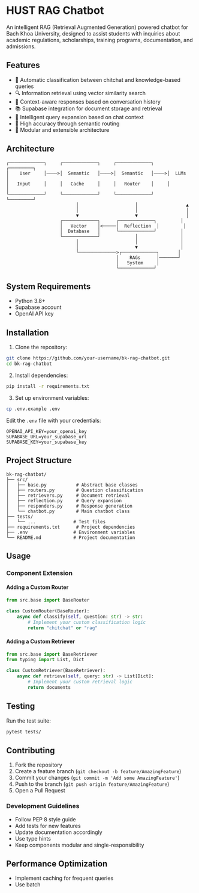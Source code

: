 # HUST RAG Chatbot

An intelligent RAG (Retrieval Augmented Generation) powered chatbot for Bach Khoa University, designed to assist students with inquiries about academic regulations, scholarships, training programs, documentation, and admissions.

## Features

- 🤖 Automatic classification between chitchat and knowledge-based queries
- 🔍 Information retrieval using vector similarity search
- 💭 Context-aware responses based on conversation history
- 📚 Supabase integration for document storage and retrieval
- 🔄 Intelligent query expansion based on chat context
- 🎯 High accuracy through semantic routing
- 🚀 Modular and extensible architecture

## Architecture

```
┌─────────────┐     ┌─────────────┐     ┌─────────────┐     ┌─────────┐
│    User     │────>│  Semantic   │────>│  Semantic   │────>│  LLMs   │
│   Input     │     │   Cache     │     │   Router    │     │         │
└─────────────┘     └─────────────┘     └─────────────┘     └─────────┘
                          │                     │                  ▲
                          │                     │                  │
                          ▼                     ▼                  │
                    ┌─────────────┐      ┌─────────────┐         │
                    │   Vector    │<─────│  Reflection  │         │
                    │  Database   │      └─────────────┘         │
                    └─────────────┘             │                │
                          │                     │                │
                          │                     ▼                │
                          └──────────────>┌─────────────┐       │
                                         │    RAGs      │───────┘
                                         │   System     │
                                         └─────────────┘
```

## System Requirements

- Python 3.8+
- Supabase account
- OpenAI API key

## Installation

1. Clone the repository:
```bash
git clone https://github.com/your-username/bk-rag-chatbot.git
cd bk-rag-chatbot
```

2. Install dependencies:
```bash
pip install -r requirements.txt
```

3. Set up environment variables:
```bash
cp .env.example .env
```

Edit the `.env` file with your credentials:
```
OPENAI_API_KEY=your_openai_key
SUPABASE_URL=your_supabase_url
SUPABASE_KEY=your_supabase_key
```

## Project Structure

```
bk-rag-chatbot/
├── src/
│   ├── base.py           # Abstract base classes
│   ├── routers.py        # Question classification
│   ├── retrievers.py     # Document retrieval
│   ├── reflection.py     # Query expansion
│   ├── responders.py     # Response generation
│   └── chatbot.py        # Main chatbot class
├── tests/
│   └── ...              # Test files
├── requirements.txt      # Project dependencies
├── .env                 # Environment variables
└── README.md            # Project documentation
```

## Usage

### Component Extension

#### Adding a Custom Router

```python
from src.base import BaseRouter

class CustomRouter(BaseRouter):
    async def classify(self, question: str) -> str:
        # Implement your custom classification logic
        return "chitchat" or "rag"
```

#### Adding a Custom Retriever

```python
from src.base import BaseRetriever
from typing import List, Dict

class CustomRetriever(BaseRetriever):
    async def retrieve(self, query: str) -> List[Dict]:
        # Implement your custom retrieval logic
        return documents
```

## Testing

Run the test suite:
```bash
pytest tests/
```

## Contributing

1. Fork the repository
2. Create a feature branch (`git checkout -b feature/AmazingFeature`)
3. Commit your changes (`git commit -m 'Add some AmazingFeature'`)
4. Push to the branch (`git push origin feature/AmazingFeature`)
5. Open a Pull Request

### Development Guidelines

- Follow PEP 8 style guide
- Add tests for new features
- Update documentation accordingly
- Use type hints
- Keep components modular and single-responsibility

## Performance Optimization

- Implement caching for frequent queries
- Use batch